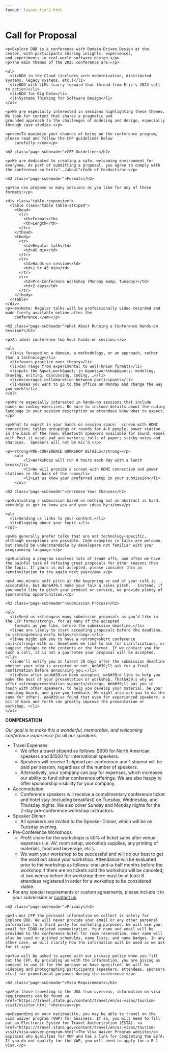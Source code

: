 ```yaml
---
layout: layout-tier2.html
---
```


<div class="section hero cfp"></div>
<div class="container">
  <div class="col-lg-6 col-lg-offset-3">
    <h1 class="text-center">Call for Proposal</h1>

    <p>Explore DDD is a conference with Domain-Driven Design at the center, with participants sharing insights, experiences,
    and experiments in real-world software design.</p>
    <p>The main themes of the 2025 conference are:</p>

    <ul>
      <li>DDD in the Cloud (includes arch modernization, distributed systems, legacy systems, etc.)</li>
      <li>DDD with LLMs (carry forward that thread from Eric’s 2024 call to action)</li>
      <li>DDD for Big Data</li>
      <li>Systems Thinking for Software Design</li>
    </ul>

    <p>We are especially interested in sessions highlighting these themes. We look for content that shares a pragmatic and
    grounded approach to the challenges of modeling and design, especially through case studies.</p>

    <p><em>To maximize your chances of being on the conference program, please read and follow the CFP guidelines below
        carefully.</em></p>

    <h2 class="page-subheader">CFP Guidelines</h2>

    <p>We are dedicated to creating a safe, welcoming environment for everyone. As part of submitting a proposal, you agree to comply with the conference <a href="../about">Code of Conduct</a>.</p>

    <h2 class="page-subheader">Formats</h2>

    <p>You can propose as many sessions as you like for any of these formats:</p>

    <div class="table-responsive">
      <table class="table table-striped">
        <thead>
          <tr>
            <th>Format</th>
            <th>Length</th>
          </tr>
        </thead>
        <tbody>
          <tr>
            <td>Regular talk</td>
            <td>45 min</td>
          </tr>
          <tr>
            <td>Hands-on session</td>
            <td>1 hr 45 min</td>
          </tr>
          <tr>
            <td>Pre-Conference Workshop (Monday &amp; Tuesday)</td>
            <td>2 days</td>
          </tr>
        </tbody>
      </table>
    </div>
    <p><em>Note: Regular talks will be professionally video recorded and made freely available online after the
        conference.</em></p>

    <h2 class="page-subheader">What About Running a Conference Hands-on Session?</h2>

    <p>An ideal conference two hour hands-on session:</p>

    <ul>
      <li>is focused on a domain, a methodology, or an approach, rather than a technology</li>
      <li>favors practice over theory</li>
      <li>can range from experimental to well-known formats</li>
      <li>puts the &quot;work&quot; in &quot;workshop&quot;: modeling, drawing, writing, discussing, coding, …</li>
      <li>encourages collaboration between participants</li>
      <li>makes you want to go to the office on Monday and change the way you work!</li>
    </ul>

    <p>We're especially interested in hands-on sessions that include hands-on coding exercises. Be sure to include details about the coding language in your session description so attendees know what to expect.</p>

    <p>What to expect in your hands-on session space:  screen with HDMI connection; tables groupings or rounds for 4-6 people; power station in the back of the room; Bluetooth speakers available for sound; easel with Post-it easel pad and markers; rolls of paper; sticky notes and sharpies.  Speakers will not be mic’d.</p>

    <p><strong>PRE-CONFERENCE WORKSHOP DETAILS</strong></p>
		<ul>
			<li>Workshops will run 8 hours each day with a lunch break</li>
			<li>We will provide a screen with HDMI connection and power stations in the back of the room</li>
			<li>Let us know your preferred setup in your submission</li>
		</ul>

    <h2 class="page-subheader">Increase Your Chances</h2>

    <p>Evaluating a submission based on nothing but an abstract is hard. <em>Help us get to know you and your ideas by:</em></p>

    <ul>
      <li>Sending us links to your content.</li>
      <li>Blogging about your topic.</li>
    </ul>

    <p>We generally prefer talks that are not technology-specific, although exceptions are possible. Code examples in talks are welcome, but should be understandable by developers not familiar with your programming language.</p>

    <p>Building a program involves lots of trade offs, and often we have the painful task of refusing great proposals for other reasons than the topic. If yours is not accepted, please consider this an <em>invitation to try again next year</em>.</p>

    <p>A one-minute soft pitch at the beginning or end of your talk is acceptable, but don&#39;t make your talk a sales pitch.   Instead, if you would like to pitch your product or service, we provide plenty of sponsorship opportunities.</p>

    <h2 class="page-subheader">Submission Process</h2>

    <ol>
      <li>Send us <strong>as many submission proposals as you’d like in the CFP form</strong>, for as many of the accepted
        formats as you like, before the submission deadline.</li>
      <li>We are likely to start accepting proposals before the deadline, so <strong>being early helps</strong>.</li>
      <li>We might ask you to have a <strong>short conference call</strong> with us. Sometimes we like to ask for clarifications, or suggest changes to the contents or the format. If we contact you for such a call, it is not a guarantee your proposal will be accepted.</li>
      <li>We’ll notify you at latest 30 days after the submission deadline whether your idea is accepted or not. We&#39;ll ask for a final confirmation before announcing you.</li>
      <li>Even after you&#39;ve been accepted, we&#39;d like to help you make the most of your presentation or workshop. That&#39;s why we offer <strong>presentation support</strong>. We&#39;ll put you in touch with other speakers, to help you develop your material, be your sounding board, and give you feedback. We might also ask you to do the same for others. We&#39;ve found that even for experienced speakers, a bit of back and forth can greatly improve the presentation or workshop. </li>
    </ol>

   <p><strong>COMPENSATION</strong></p>
		<p><em>Our goal is to make this a wonderful, memorable, and welcoming conference experience for all our speakers.</em></p>
		<ul>
			<li>Travel Expenses
				<ul>
					<li>We offer a travel stipend as follows: $600 for North American speakers and $1500 for international speakers.</li>
					<li>Speakers will receive 1 stipend per conference and 1 stipend will be paid per session, regardless of the number of speakers.</li>
					<li>Alternatively, your company can pay for expenses, which increases our ability to fund other conference offerings. We are also happy to offer sponsorship visibility for your company</a>.</li>
				</ul>
			</li>
			<li>Accomodation
				<ul>
					<li>Conference speakers will receive a complimentary conference ticket and hotel stay (including breakfast) on Tuesday, Wednesday, and Thursday nights.  We also cover Sunday and Monday nights for the 2-day pre-conference workshop instructors.</li>
				</ul>
			</li>
			<li>Speaker Dinner
				<ul>
					<li>All speakers are invited to the Speaker Dinner, which will be on Tuesday evening.</li>
				</ul>
			</li>
			<li>Pre-Conference Workshops
				<ul>
					<li>Profit share for the workshops is 50% of ticket sales after venue expenses (i.e. AV, room setup, workshop supplies, any printing of materials, food and beverage, etc.).</li>
					<li>We want your workshop to be successful and will do our best to get the word out about your workshop. Attendance will be evaluated prior to the workshop as follows: one-and-a-half months before the workshop if there are no tickets sold the workshop will be canceled; at two weeks before the workshop there must be at least 8 attendees registered in order for a workshop to be considered viable.</li>
				</ul>
			</li>
			<li>For any special requirements or custom agreements, please include it in your submission or <a href="mailto:contact@exploreddd.com">contact us</a>.</li>
		</ul>

    <h2 class="page-subheader">Privacy</h2>

    <p>In our CFP the personal information we collect is solely for Explore DDD. We will never provide your email or any other personal information to a third party for marketing purposes. We will use your email for EDDD-related communication. Your name and email will be provided to the conference hotel for room reservation. Your name will also be used on printed schedules, name lists, and name badges. In any other case, we will clarify how the information will be used as we ask for it.</p>

    <p>You will be asked to agree with our privacy policy when you fill out the CFP. By providing us with the information, you are giving us consent to use it for the purpose we have specified. We will be videoing and photographing participants (speakers, attendees, sponsors etc.) for promotional purposes during the conference.</p>

    <h2 class="page-subheader">Visa Requirements</h2>

    <p>For those traveling to the USA from overseas, information on visa requirements can be found <a href="https://travel.state.gov/content/travel/en/us-visas/tourism-visit/visitor.html ">here</a></p>

    <p>Depending on your nationality, you may be able to travel on the visa waiver program (VWP) for business. If so, you will need to fill out an Electronic System for Travel Authorization (ESTA). <a href="https://travel.state.gov/content/travel/en/us-visas/tourism-visit/visa-waiver-program.html">The Visa Waiver Program website</a> explains who qualifies for VWP and has a link for completing the ESTA. If you do not qualify for the VWP, you will need to apply for a B-1 Visa.</p>
  </div>
</div>

